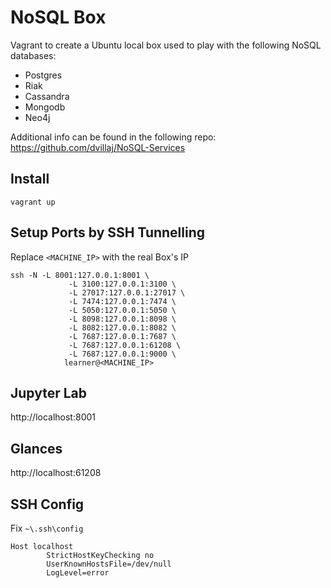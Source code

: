 # NoSQL Box

Vagrant to create a Ubuntu local box used to play with the following NoSQL databases:

- Postgres
- Riak
- Cassandra
- Mongodb
- Neo4j

Additional info can be found in the following repo: https://github.com/dvillaj/NoSQL-Services

## Install

```
vagrant up
```


## Setup Ports by SSH Tunnelling


Replace `<MACHINE_IP>` with the real Box's IP

```
ssh -N -L 8001:127.0.0.1:8001 \
             -L 3100:127.0.0.1:3100 \
             -L 27017:127.0.0.1:27017 \
             -L 7474:127.0.0.1:7474 \
             -L 5050:127.0.0.1:5050 \
             -L 8098:127.0.0.1:8098 \
             -L 8082:127.0.0.1:8082 \
             -L 7687:127.0.0.1:7687 \
             -L 7687:127.0.0.1:61208 \
             -L 7687:127.0.0.1:9000 \
            learner@<MACHINE_IP>
```

## Jupyter Lab

http://localhost:8001


## Glances

http://localhost:61208


## SSH Config

Fix 
`~\.ssh\config` 

```
Host localhost
        StrictHostKeyChecking no
        UserKnownHostsFile=/dev/null
        LogLevel=error
```
